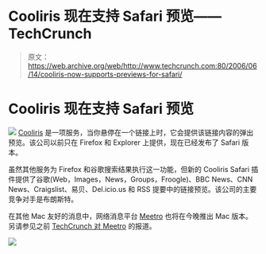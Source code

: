 # Cooliris 现在支持 Safari 预览——TechCrunch

> 原文：<https://web.archive.org/web/http://www.techcrunch.com:80/2006/06/14/cooliris-now-supports-previews-for-safari/>

# Cooliris 现在支持 Safari 预览

[![](img/d60a954d68cbf88ef2477fb4225fe47c.png)](https://web.archive.org/web/20220519024112/http://www.cooliris.com/) 
[Cooliris](https://web.archive.org/web/20220519024112/http://cooliris.com/) 是一项服务，当你悬停在一个链接上时，它会提供该链接内容的弹出预览。该公司以前只在 Firefox 和 Explorer 上提供，现在已经发布了 Safari 版本。

虽然其他服务为 Firefox 和谷歌搜索结果执行这一功能，但新的 Cooliris Safari 插件提供了谷歌(Web，Images，News，Groups，Froogle)、BBC News、CNN News、Craigslist、易贝、Del.icio.us 和 RSS 提要中的链接预览。该公司的主要竞争对手是布朗斯特。

在其他 Mac 友好的消息中，网络消息平台 [Meetro](https://web.archive.org/web/20220519024112/http://meetro.com/) 也将在今晚推出 Mac 版本。另请参见之前 [TechCrunch 对 Meetro](https://web.archive.org/web/20220519024112/http://www.beta.techcrunch.com/tag/Meetro/) 的报道。

![](img/b47680821fc83572fa5e5c8b8b764e98.png)